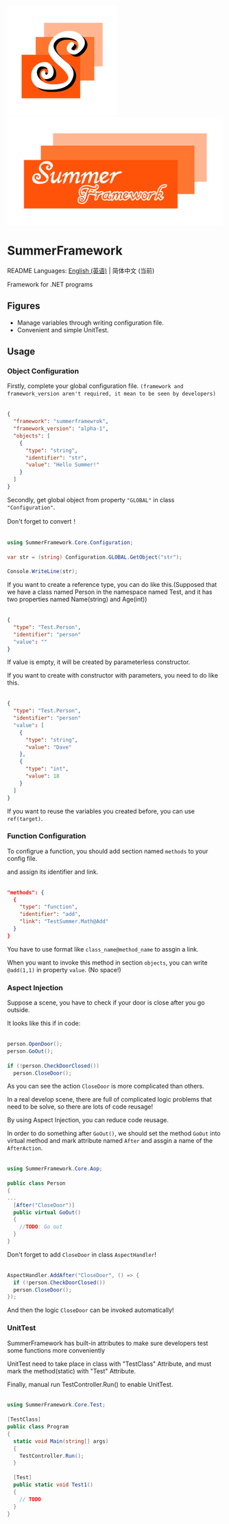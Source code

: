![ICON](../icon.png) ![LONG_ICON](../long_icon.png)

# SummerFramework

README Languages: [English (英语)](../README.md) | 简体中文 (当前) 

Framework for .NET programs

## Figures
- Manage variables through writing configuration file.
- Convenient and simple UnitTest.

## Usage

### Object Configuration

Firstly,  complete your global configuration file. `(framework and framework_version aren't required, it mean to be seen by developers)`

```json

{
  "framework": "summerframewrok",
  "framework_version": "alpha-1",
  "objects": [
    {
      "type": "string",
      "identifier": "str",
      "value": "Hello Summer!"
    }
  ]
}

```

Secondly, get global object from property `"GLOBAL"` in class `"Configuration"`.

Don't forget to convert！

```c#

using SummerFramework.Core.Configuration;

var str = (string) Configuration.GLOBAL.GetObject("str");

Console.WriteLine(str);

```

If you want to create a reference type, you can do like this.(Supposed that we have a class named Person in the namespace named Test, and it has two properties named Name(string) and Age(int))

```json

{
  "type": "Test.Person",
  "identifier": "person"
  "value": ""
}

```

If value is empty, it will be created by parameterless constructor.

If you want to create with constructor with parameters, you need to do like this.

```json

{
  "type": "Test.Person",
  "identifier": "person"
  "value": [
    {
      "type": "string",
      "value": "Dave"
    },
    {
      "type": "int",
      "value": 18
    }
  ]
}

```

If you want to reuse the variables you created before, you can use `ref(target)`.

### Function Configuration

To configrue a function, you should add section named `methods` to your config file.

and assign its identifier and link.

```json

"methods": {
  {
    "type": "function",
    "identifier": "add",
    "link": "TestSummer.Math@Add"
  }
}

```

You have to use format like `class_name@method_name` to assgin a link.

When you want to invoke this method in section `objects`, you can write `@add(1,1)` in property `value`. (No space!)

### Aspect Injection

Suppose a scene, you have to check if your door is close after you go outside.

It looks like this if in code:

```c#

person.OpenDoor();
person.GoOut();

if (!person.CheckDoorClosed())
  person.CloseDoor();

```

As you can see the action `CloseDoor` is more complicated than others.

In a real develop scene, there are full of complicated logic problems that need to be solve, so there are lots of code reusage!

By using Aspect Injection, you can reduce code reusage.

In order to do something after `GoOut()`, we should set the method `GoOut` into virtual method and mark attribute named `After` and assgin a name of the `AfterAction`.

```c#

using SummerFramework.Core.Aop;

public class Person
{
...
  [After("CloseDoor")]
  public virtual GoOut()
  {
    //TODO: Go out
  }
}
```

Don't forget to add `CloseDoor` in class `AspectHandler`!

```c#

AspectHandler.AddAfter("CloseDoor", () => {
  if (!person.CheckDoorClosed())
  person.CloseDoor();
});

```

And then the logic `CloseDoor` can be invoked automatically!

### UnitTest

SummerFramework has built-in attributes to make sure developers test some functions more conveniently

UnitTest need to take place in class with "TestClass" Attribute, and must mark the method(static) with "Test" Attribute.

Finally, manual run TestController.Run() to enable UnitTest.

```c#

using SummerFramework.Core.Test;

[TestClass]
public class Program
{
  static void Main(string[] args)
  {
    TestController.Run();
  }

  [Test]
  public static void Test1()
  {
    // TODO
  }
}

```

